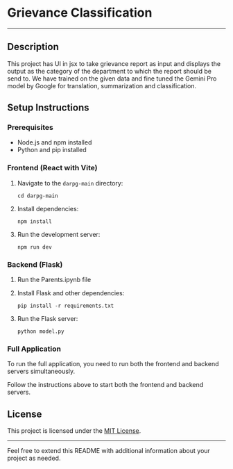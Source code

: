 # Grievance Classification

---

## Description
This project has UI in jsx to take grievance report as input and displays the output as the category of the department to which the report should be send to. We have trained on the given data and fine tuned the Gemini Pro model by Google for translation, summarization and classification.

## Setup Instructions

### Prerequisites
- Node.js and npm installed
- Python and pip installed

### Frontend (React with Vite)
1. Navigate to the `darpg-main` directory:
    ```
    cd darpg-main
    ```

2. Install dependencies:
    ```
    npm install
    ```

3. Run the development server:
    ```
    npm run dev
    ```

### Backend (Flask)
1. Run the Parents.ipynb file

4. Install Flask and other dependencies:
    ```
    pip install -r requirements.txt
    ```

5. Run the Flask server:
    ```
    python model.py
    ```

### Full Application
To run the full application, you need to run both the frontend and backend servers simultaneously.

Follow the instructions above to start both the frontend and backend servers.

## License
This project is licensed under the [MIT License](LICENSE).

---
Feel free to extend this README with additional information about your project as needed.
